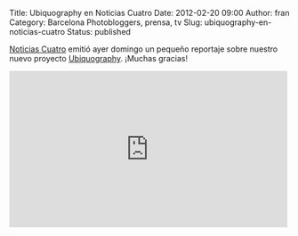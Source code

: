 Title: Ubiquography en Noticias Cuatro
Date: 2012-02-20 09:00
Author: fran
Category: Barcelona Photobloggers, prensa, tv
Slug: ubiquography-en-noticias-cuatro
Status: published

[Noticias Cuatro](http://www.cuatro.com/noticias/) emitió ayer domingo un pequeño reportaje sobre nuestro nuevo proyecto [Ubiquography](http://ubiquography.com/). ¡Muchas gracias!

<iframe src="http://player.vimeo.com/video/37069708" width="500" height="281" frameborder="0" webkitallowfullscreen mozallowfullscreen allowfullscreen></iframe>
